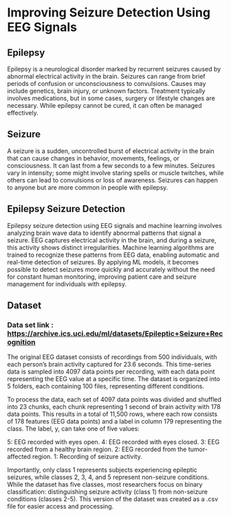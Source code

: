 # **Improving Seizure Detection Using EEG Signals**

## **Epilepsy**

Epilepsy is a neurological disorder marked by recurrent seizures caused by abnormal electrical activity in the brain. Seizures can range from brief periods of confusion or unconsciousness to convulsions. Causes may include genetics, brain injury, or unknown factors. Treatment typically involves medications, but in some cases, surgery or lifestyle changes are necessary. While epilepsy cannot be cured, it can often be managed effectively.

## **Seizure** 

A seizure is a sudden, uncontrolled burst of electrical activity in the brain that can cause changes in behavior, movements, feelings, or consciousness. It can last from a few seconds to a few minutes. Seizures vary in intensity; some might involve staring spells or muscle twitches, while others can lead to convulsions or loss of awareness. Seizures can happen to anyone but are more common in people with epilepsy.

## **Epilepsy Seizure Detection**

Epilepsy seizure detection using EEG signals and machine learning involves analyzing brain wave data to identify abnormal patterns that signal a seizure. EEG captures electrical activity in the brain, and during a seizure, this activity shows distinct irregularities. Machine learning algorithms are trained to recognize these patterns from EEG data, enabling automatic and real-time detection of seizures. By applying ML models, it becomes possible to detect seizures more quickly and accurately without the need for constant human monitoring, improving patient care and seizure management for individuals with epilepsy.

## **Dataset**

### Data set link : https://archive.ics.uci.edu/ml/datasets/Epileptic+Seizure+Recognition

The original EEG dataset consists of recordings from 500 individuals, with each person’s brain activity captured for 23.6 seconds. This time-series data is sampled into 4097 data points per recording, with each data point representing the EEG value at a specific time. The dataset is organized into 5 folders, each containing 100 files, representing different conditions.

To process the data, each set of 4097 data points was divided and shuffled into 23 chunks, each chunk representing 1 second of brain activity with 178 data points. This results in a total of 11,500 rows, where each row consists of 178 features (EEG data points) and a label in column 179 representing the class. The label, y, can take one of five values:

5: EEG recorded with eyes open.
4: EEG recorded with eyes closed.
3: EEG recorded from a healthy brain region.
2: EEG recorded from the tumor-affected region.
1: Recording of seizure activity.

Importantly, only class 1 represents subjects experiencing epileptic seizures, while classes 2, 3, 4, and 5 represent non-seizure conditions. While the dataset has five classes, most researchers focus on binary classification: distinguishing seizure activity (class 1) from non-seizure conditions (classes 2-5). This version of the dataset was created as a .csv file for easier access and processing.
